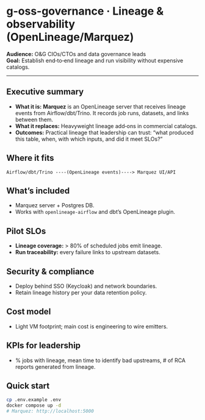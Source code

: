 # g-oss-governance · Lineage & observability (OpenLineage/Marquez)

**Audience:** O&G CIOs/CTOs and data governance leads  
**Goal:** Establish end‑to‑end lineage and run visibility without expensive catalogs.

---

## Executive summary
- **What it is:** **Marquez** is an OpenLineage server that receives lineage events from Airflow/dbt/Trino. It records job runs, datasets, and links between them.  
- **What it replaces:** Heavyweight lineage add‑ons in commercial catalogs.  
- **Outcomes:** Practical lineage that leadership can trust: “what produced this table, when, with which inputs, and did it meet SLOs?”

## Where it fits
```
Airflow/dbt/Trino ----(OpenLineage events)----> Marquez UI/API
```

## What’s included
- Marquez server + Postgres DB.  
- Works with `openlineage-airflow` and dbt’s OpenLineage plugin.

## Pilot SLOs
- **Lineage coverage:** > 80% of scheduled jobs emit lineage.  
- **Run traceability:** every failure links to upstream datasets.

## Security & compliance
- Deploy behind SSO (Keycloak) and network boundaries.  
- Retain lineage history per your data retention policy.

## Cost model
- Light VM footprint; main cost is engineering to wire emitters.

## KPIs for leadership
- % jobs with lineage, mean time to identify bad upstreams, # of RCA reports generated from lineage.

## Quick start
```bash
cp .env.example .env
docker compose up -d
# Marquez: http://localhost:5000
```
